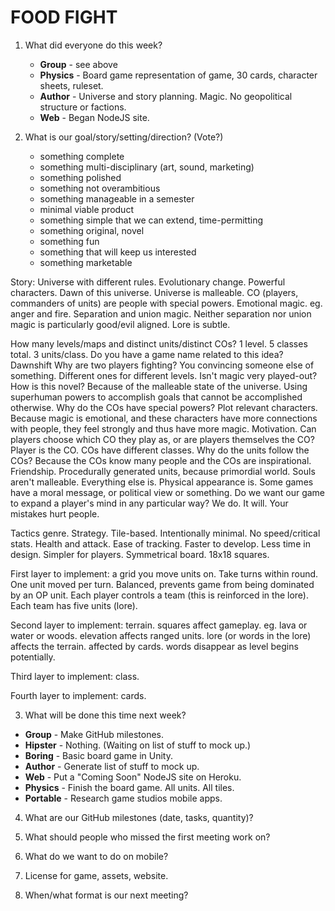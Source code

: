 FOOD FIGHT
==========
1. What did everyone do this week?
    * **Group** - see above
    * **Physics** - Board game representation of game, 30 cards, character sheets, ruleset.
    * **Author** - Universe and story planning. Magic. No geopolitical structure or factions.
    * **Web** - Began NodeJS site.

2. What is our goal/story/setting/direction? (Vote?)
    * something complete
    * something multi-disciplinary (art, sound, marketing)
    * something polished
    * something not overambitious
    * something manageable in a semester
    * minimal viable product
    * something simple that we can extend, time-permitting
    * something original, novel
    * something fun
    * something that will keep us interested
    * something marketable

Story: Universe with different rules. Evolutionary change. Powerful characters. Dawn of this universe. Universe is malleable. CO (players, commanders of units) are people with special powers. Emotional magic. eg. anger and fire. Separation and union magic. Neither separation nor union magic is particularly good/evil aligned. Lore is subtle.

How many levels/maps and distinct units/distinct COs? 1 level. 5 classes total. 3 units/class.
Do you have a game name related to this idea? Dawnshift
Why are two players fighting? You convincing someone else of something. Different ones for different levels.
Isn't magic very played-out? How is this novel? Because of the malleable state of the universe. Using superhuman powers to accomplish goals that cannot be accomplished otherwise.
Why do the COs have special powers? Plot relevant characters. Because magic is emotional, and these characters have more connections with people, they feel strongly and thus have more magic. Motivation.
Can players choose which CO they play as, or are players themselves the CO? Player is the CO. COs have different classes.
Why do the units follow the COs? Because the COs know many people and the COs are inspirational. Friendship.
Procedurally generated units, because primordial world. Souls aren't malleable. Everything else is. Physical appearance is.
Some games have a moral message, or political view or something. Do we want our game to expand a player's mind in any particular way? We do. It will. Your mistakes hurt people.

Tactics genre. Strategy. Tile-based. Intentionally minimal. No speed/critical stats. Health and attack. Ease of tracking. Faster to develop. Less time in design. Simpler for players. Symmetrical board. 18x18 squares.

First layer to implement: a grid you move units on. Take turns within round. One unit moved per turn. Balanced, prevents game from being dominated by an OP unit. Each player controls a team (this is reinforced in the lore). Each team has five units (lore).

Second layer to implement: terrain. squares affect gameplay. eg. lava or water or woods. elevation affects ranged units. lore (or words in the lore) affects the terrain. affected by cards. words disappear as level begins potentially.

Third layer to implement: class.

Fourth layer to implement: cards.

3. What will be done this time next week?
* **Group** - Make GitHub milestones.
* **Hipster** - Nothing. (Waiting on list of stuff to mock up.)
* **Boring** - Basic board game in Unity.
* **Author** - Generate list of stuff to mock up.
* **Web** - Put a "Coming Soon" NodeJS site on Heroku.
* **Physics** - Finish the board game. All units. All tiles.
* **Portable** - Research game studios mobile apps.

4. What are our GitHub milestones (date, tasks, quantity)?

5. What should people who missed the first meeting work on?

6. What do we want to do on mobile?

7. License for game, assets, website.

8. When/what format is our next meeting?
